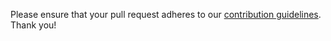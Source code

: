 Please ensure that your pull request adheres to our [contribution guidelines](../CONTRIBUTING.md). Thank you!
